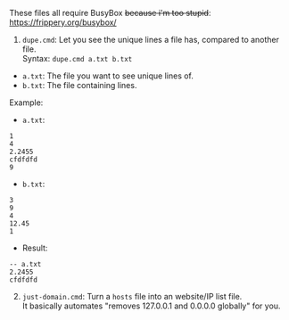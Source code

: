 These files all require BusyBox ~~because i'm too stupid~~: https://frippery.org/busybox/

1. `dupe.cmd`: Let you see the unique lines a file has, compared to another file.  
Syntax: `dupe.cmd a.txt b.txt`  
 - `a.txt`: The file you want to see unique lines of.
 - `b.txt`: The file containing lines.

Example:
 - `a.txt`:
```
1
4
2.2455
cfdfdfd
9
```
 - `b.txt`:
```
3
9
4
12.45
1
```
 - Result:
```
-- a.txt
2.2455
cfdfdfd
```

2. `just-domain.cmd`: Turn a `hosts` file into an website/IP list file.  
It basically automates "removes 127.0.0.1 and 0.0.0.0 globally" for you.
